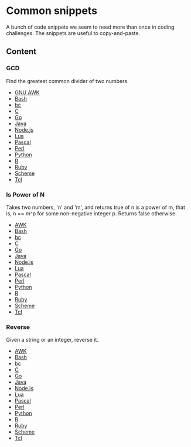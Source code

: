 # Common snippets

A bunch of code snippets we seem to need more than once in coding
challenges. The snippets are useful to copy-and-paste.

## Content
### GCD
Find the greatest common divider of two numbers.

* [GNU AWK](GCD/gcd.gawk)
* [Bash](GCD/gcd.sh)
* [bc](GCD/gcd.bc)
* [C](GCD/gcd.c)
* [Go](GCD/gcd.go)
* [Java](GCD/gcd.java)
* [Node.js](GCD/gcd.js)
* [Lua](GCD/gcd.lua)
* [Pascal](GCD/gcd.p)
* [Perl](GCD/gcd.pl)
* [Python](GCD/gcd.py)
* [R](GCD/gcd.r)
* [Ruby](GCD/gcd.rb)
* [Scheme](GCD/gcd.scm)
* [Tcl](GCD/gcd.tcl)

### Is Power of N

Takes two numbers, 'n' and 'm', and returns true of n is a power of m,
that is, n == m^p for some non-negative integer p. Returns false otherwise.

* [AWK](Is_Power_Of_N/pon.awk)
* [Bash](Is_Power_Of_N/pon.sh)
* [bc](Is_Power_Of_N/pon.bc)
* [C](Is_Power_Of_N/pon.c)
* [Go](Is_Power_Of_N/pon.go)
* [Java](Is_Power_Of_N/pon.java)
* [Node.js](Is_Power_Of_N/pon.js)
* [Lua](Is_Power_Of_N/pon.lua)
* [Pascal](Is_Power_Of_N/pon.p)
* [Perl](Is_Power_Of_N/pon.pl)
* [Python](Is_Power_Of_N/pon.py)
* [R](Is_Power_Of_N/pon.r)
* [Ruby](Is_Power_Of_N/pon.rb)
* [Scheme](Is_Power_Of_N/pon.scm)
* [Tcl](Is_Power_Of_N/pon.tcl)

### Reverse

Given a string or an integer, reverse it.

* [AWK](Reverse/rev.awk)
* [Bash](Reverse/rev.sh)
* [bc](Reverse/rev.bc)
* [C](Reverse/rev.c)
* [Go](Reverse/rev.go)
* [Java](Reverse/rev.java)
* [Node.js](Reverse/rev.js)
* [Lua](Reverse/rev.lua)
* [Pascal](Reverse/rev.p)
* [Perl](Reverse/rev.pl)
* [Python](Reverse/rev.py)
* [R](Reverse/rev.r)
* [Ruby](Reverse/rev.rb)
* [Scheme](Reverse/rev.scm)
* [Tcl](Reverse/rev.tcl)

